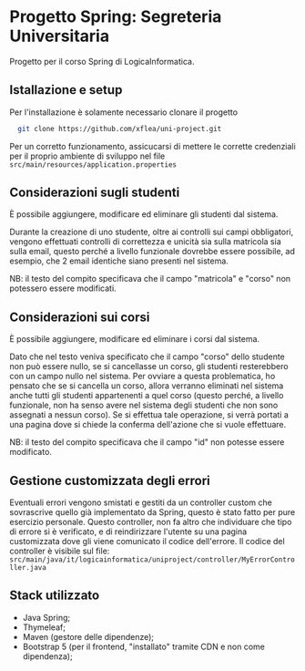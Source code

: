 
# Progetto Spring: Segreteria Universitaria

Progetto per il corso Spring di LogicaInformatica.


## Istallazione e setup

Per l'installazione è solamente necessario clonare il progetto

```bash
  git clone https://github.com/xflea/uni-project.git
```
Per un corretto funzionamento, assicucarsi di mettere le corrette credenziali per il proprio ambiente di sviluppo nel file `src/main/resources/application.properties`
## Considerazioni sugli studenti

È possibile aggiungere, modificare ed eliminare gli studenti dal sistema.

Durante la creazione di uno studente, oltre ai controlli sui campi obbligatori, vengono effettuati controlli di correttezza e unicità sia sulla matricola sia sulla email, questo perché a livello funzionale dovrebbe essere possibile, ad esempio, che 2 email identiche siano presenti nel sistema.

NB: il testo del compito specificava che il campo "matricola" e "corso" non potessero essere modificati.


## Considerazioni sui corsi

È possibile aggiungere, modificare ed eliminare i corsi dal sistema.

Dato che nel testo veniva specificato che il campo "corso" dello studente non può essere nullo, se si cancellasse un corso, gli studenti resterebbero con un campo nullo nel sistema.
Per ovviare a questa problematica, ho pensato che se si cancella un corso, allora verranno eliminati nel sistema anche tutti gli studenti appartenenti a quel corso (questo perché, a livello funzionale, non ha senso avere nel sistema degli studenti che non sono assegnati a nessun corso).
Se si effettua tale operazione, si verrà portati a una pagina dove si chiede la conferma dell'azione che si vuole effettuare.

NB: il testo del compito specificava che il campo "id" non potesse essere modificato.

## Gestione customizzata degli errori

Eventuali errori vengono smistati e gestiti da un controller custom che sovrascrive quello già implementato da Spring, questo è stato fatto per pure esercizio personale.
Questo controller, non fa altro che individuare che tipo di errore si è verificato, e di reindirizzare l'utente su una pagina customizzata dove gli viene comunicato il codice dell'errore. Il codice del controller è visibile sul file: `src/main/java/it/logicainformatica/uniproject/controller/MyErrorController.java`
## Stack utilizzato

- Java Spring;
- Thymeleaf;
- Maven (gestore delle dipendenze);
- Bootstrap 5 (per il frontend, "installato" tramite CDN e non come dipendenza);
